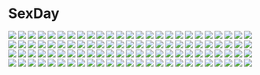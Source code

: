 # SexDay
![](https://konachan.com/jpeg/d92849fe92c68ca584ef22a060371a23/Konachan.com%20-%20245434%20aliasing%20ass%20blonde_hair%20blush%20book%20boots%20bow%20cape%20dress%20gradient%20granblue_fantasy%20headdress%20long_hair%20miyabi_urumi%20pink_eyes%20thighhighs.jpg)
![](https://konachan.com/jpeg/5da71fbb142eda9a3cdf40521b4ea569/Konachan.com%20-%20229680%20aliasing%20animal%20bell%20blush%20bow%20cat%20collar%20gloves%20goth-loli%20gray_hair%20headdress%20lolita_fashion%20long_hair%20mika_pikazo%20original%20ribbons%20signed%20white.jpg)
![](https://konachan.com/image/ddef2e049914083604dcdf892f846ad6/Konachan.com%20-%20143057%20all_male%20black_hair%20blood%20fang%20gloves%20gray%20hat%20kurube125%20male%20open_shirt%20original%20ponytail%20short_hair%20vampire%20yellow_eyes.jpg)
![](https://konachan.com/jpeg/af061ce9b0a7a99d95beff4497bd85e4/Konachan.com%20-%20294966%20barefoot%20bikini%20breasts%20cleavage%20fate_%28series%29%20garter%20navel%20okitakung%20purple_hair%20red_eyes%20signed%20spear%20swimsuit%20waifu2x%20water%20weapon%20wristwear.jpg)
![](https://konachan.com/jpeg/1a5b6e8bce2ea8b830d2b83696017699/Konachan.com%20-%2034282%20ef%20ef_a_fairy_tale_of_the_two%20hayama_mizuki%20nanao_naru.jpg)
![](https://konachan.com/jpeg/7c8a1173ce286effc26b1e5ed111564d/Konachan.com%20-%20285917%20animal%20bed%20blue_eyes%20blush%20book%20cat%20dress%20food%20fruit%20green_eyes%20green_hair%20long_hair%20original%20red_hair%20strawberry%20tail%20techgirl%20thighhighs%20watermark.jpg)
![](https://konachan.com/image/3561fc3de2a6cdafa9767472382bda34/Konachan.com%20-%2083314%20idolmaster%20kikuchi_makoto%20nekopuchi%20school_uniform.jpg)
![](https://konachan.com/image/0a7e99afd15cc02f92e0d624fe35023c/Konachan.com%20-%20225001%20blonde_hair%20breasts%20fang%20gun%20headband%20long_hair%20m9%20navel%20no_bra%20panties%20pantyhose%20red_eyes%20ribbons%20see_through%20spread_legs%20topless%20underwear%20weapon.jpg)
![](https://konachan.com/jpeg/2e21427b3d5b3ce1e799459fffb4d9fe/Konachan.com%20-%2043141%20hiiragi_kagami%20lucky_star.jpg)
![](https://konachan.com/image/4a750ffc9de1c8b1ca7e98eb8fd2def9/Konachan.com%20-%20101019%20animal_ears%20cameltoe%20eyepatch%20hiruma_andon%20nipples%20original%20panties%20thighhighs%20underwear.jpg)
![](https://konachan.com/jpeg/7d77bdbeb56047ae01906a52726b0c7a/Konachan.com%20-%20156335%20artoria_pendragon_%28all%29%20blonde_hair%20clouds%20dress%20emiya_shirou%20fate_%28series%29%20fate_stay_night%20green_eyes%20male%20red_hair%20saber%20yellow_eyes.jpg)
![](https://konachan.com/image/60dc8650fd3fb230f8b9490a7d800224/Konachan.com%20-%2075170%20animal_ears%20blush%20brown_eyes%20dark_skin%20flowers%20glasses%20gloves%20male%20purple_hair%20ribbons%20short_hair%20tokiko%20touhou%20wedding%20white_hair%20wings%20yellow_eyes.jpg)
![](https://konachan.com/jpeg/770abf3055cca3bb9028db0da84094be/Konachan.com%20-%20298140%20bed%20blush%20bra%20long_hair%20navel%20original%20panties%20purple_eyes%20purple_hair%20ryuki%40maguro-ex%20signed%20underwear.jpg)
![](https://konachan.com/image/a6ccbae4191bbe9bc3d628f055233054/Konachan.com%20-%20287193%20braids%20cameltoe%20cropped%20fate_grand_order%20fate_%28series%29%20gloves%20long_hair%20red_eyes%20swimsuit%20thighhighs%20water%20white_hair%20yuzuki_gao.jpg)
![](https://konachan.com/image/f2b0465243d3c678539dcfe74df28306/Konachan.com%20-%20109880%20animal%20armor%20metroid%20nintendo%20orioto%20rain%20realistic%20samus_aran%20scenic%20water.jpg)
![](https://konachan.com/image/4ffebff184134eaf46f1126742506a54/Konachan.com%20-%20197752%20fate_%28series%29%20fate_stay_night%20fate_zero%20matou_kariya%20matou_sakura%20supika_%28piyuki0911%29%20tohsaka_aoi%20tohsaka_rin%20tohsaka_tokiomi.jpg)
![](https://konachan.com/image/750a6fb1c9cde0fa669ae114ab6e5c82/Konachan.com%20-%20284354%20animal_ears%20bell%20brown_hair%20catgirl%20collar%20cropped%20dress%20fang%20original%20red_eyes%20saraki%20short_hair%20signed%20summer_dress%20tail.jpg)
![](https://konachan.com/jpeg/8dfc841a8395061326810b938aa93467/Konachan.com%20-%20299720%20blue_eyes%20blush%20chinese_clothes%20eliskalti%20fate_%28series%29%20food%20fruit%20instrument%20long_hair%20no_bra%20purple_hair%20sideboob%20twintails%20watermark.jpg)
![](https://konachan.com/jpeg/5fb8aef979482cd5f476e6a424118e17/Konachan.com%20-%2089073%20chibi%20hat%20letty_whiterock%20purple_eyes%20purple_hair%20short_hair%20touhou%20white.jpg)
![](https://konachan.com/jpeg/2f60dc04e63b653cc4b3e0b3b0addfb5/Konachan.com%20-%20292342%20anthropomorphism%20azur_lane%20close%20formidable_%28azur_lane%29%20kl501%20panties%20pussy%20pussy_juice%20see_through%20stockings%20tattoo%20uncensored%20underwear%20waifu2x.jpg)
![](https://konachan.com/image/3e3a1e41b0c75088e67f9511d44fc9ab/Konachan.com%20-%20118211%202girls%20blue_hair%20furude_rika%20green_hair%20higurashi_no_naku_koro_ni%20houjou_satoko%20long_hair%20rain%20see_through%20sonozaki_mion%20water%20wet.jpg)
![](https://konachan.com/jpeg/b20d2dca0137f2ab2a26ea8f20b5fca8/Konachan.com%20-%20307420%20alice_in_wonderland%20blonde_hair%20blush%20bow%20chocolate%20dress%20emori_miku_project%20emu_alice%20garter_belt%20gomano_rio%20green_eyes%20headband%20long_hair%20stockings.jpg)
![](https://konachan.com/jpeg/f47a28e0e5349e52c9facac2101763ae/Konachan.com%20-%20240799%20annin_doufu%20cat_smile%20hino_akane_%28idolmaster%29%20idolmaster%20idolmaster_cinderella_girls%20idolmaster_cinderella_girls_starlight_stage.jpg)
![](https://konachan.com/jpeg/3f1521b8f3637dde3e2588b70247d009/Konachan.com%20-%20134533%20clouds%20feng%20game_cg%20hoshizora_e_kakaru_hashi%20hoshizora_e_kakaru_hashi_aa%20japanese_clothes%20naturalton%20night%20sky%20stars%20yocchan.jpg)
![](https://konachan.com/image/5489207a13b48d431f9b00ca2905cb45/Konachan.com%20-%2093566%20black_hair%20breasts%20cleavage%20fan%20flowers%20japanese_clothes%20jpeg_artifacts.jpg)
![](https://konachan.com/jpeg/6a5bec1cb4e04a05c25c9d12aeee43ae/Konachan.com%20-%20180650%20animal%20august%20bekkankou%20blush%20camera%20cat%20game_cg%20grass%20headphones%20panties%20pink_hair%20school_uniform%20thighhighs%20toki_nozomi%20underwear.jpg)
![](https://konachan.com/image/29705d3f040f6cf2ca7489a7b3d88af6/Konachan.com%20-%209199%20blue_hair%20bow%20dlsite.com%20dress%20elle_sweet%20hat%20jpeg_artifacts%20original%20pink%20refeia%20thighhighs%20watermark.jpg)
![](https://konachan.com/image/2b5bb52630a11c82ac167d2314ccab5a/Konachan.com%20-%20124784%20barefoot%20building%20city%20green_eyes%20green_hair%20hatsune_miku%20hc%20long_hair%20microphone%20miku_append%20navel%20thighhighs%20twintails%20vocaloid.jpg)
![](https://konachan.com/jpeg/a3be8ccedd8cc06666b5709285c0766c/Konachan.com%20-%20273299%20aliasing%20azur_lane%20bikini%20black_hair%20blush%20breasts%20brown_eyes%20foxgirl%20headphones%20long_hair%20misako%20navel%20swimsuit%20thighhighs%20white%20wristwear.jpg)
![](https://konachan.com/image/7dde4f68077f758a38cdfc18971a9447/Konachan.com%20-%2095106%20akiyama_mio%20k-on%21%20over_drive%20sugimura_tomokazu%20wave_ride.jpg)
![](https://konachan.com/jpeg/895c8e5b11a4406c67353437369928ed/Konachan.com%20-%2026087%20long_hair%20panties%20striped_panties%20suzumiya_haruhi_no_yuutsu%20tsuruya%20underwear.jpg)
![](https://konachan.com/jpeg/1b9dc9934ba26a0877d31d60ff2e98ae/Konachan.com%20-%20281746%20all_male%20aqua_eyes%20blonde_hair%20brown_hair%20close%20gloves%20guilty_gear%20headband%20kuroi_susumu%20ky_kiske%20male%20orange_eyes%20short_hair%20sol_badguy.jpg)
![](https://konachan.com/image/1d531d516fb5674c0aea4983cc88e393/Konachan.com%20-%20233892%20ass%20black_hair%20blush%20bra%20breasts%20brown_eyes%20brown_hair%20cum%20navel%20nipples%20no_bra%20open_shirt%20panties%20ribbons%20short_hair%20skirt%20thighhighs%20underwear.jpg)
![](https://konachan.com/jpeg/8ce8b8db600fab17dc05bfc9c28157a5/Konachan.com%20-%20306979%20aqua_eyes%20blonde_hair%20blush%20breasts%20choker%20cleavage%20close%20headband%20long_hair%20parody%20sailor_moon%20school_uniform%20tsukimaru%20tsukino_usagi%20twintails.jpg)
![](https://konachan.com/image/b7d771e0539f383372ff1a71ccbd6e1b/Konachan.com%20-%2024726%20bicolored_eyes%20rozen_maiden%20suiseiseki.jpg)
![](https://konachan.com/jpeg/9ad5615afd17e0dad233980a286d1158/Konachan.com%20-%20305761%20azur_lane%20blue_hair%20blush%20breasts%20butterfly%20flowers%20kimono%20long_hair%20no_bra%20purple_eyes%20thighhighs%20vayneeeee%20water%20winter%20zettai_ryouiki.jpg)
![](https://konachan.com/image/d3161c569dae93669cd903bd62bf0519/Konachan.com%20-%2049579%20kuhouin_murasaki%20kure-nai%20kurenai_shinkurou.jpg)
![](https://konachan.com/image/1d23091ca4e30e14cccfc67209289e05/Konachan.com%20-%2018183%20pacifica_casull%20scrapped_princess.jpg)
![](https://konachan.com/image/2bd3a76db29e7bd3a047ac8a3cef7397/Konachan.com%20-%20150958%202girls%20blush%20catgirl%20hakurei_reimu%20hinagi_%28fox_priest%29%20japanese_clothes%20kazami_yuuka%20miko%20tail%20touhou%20yuri.jpg)
![](https://konachan.com/jpeg/fb4797595bbe8e09833a797154a5d9f0/Konachan.com%20-%2029027%202girls%20barefoot%20blue_hair%20breasts%20faury_carat%20green_eyes%20komatsu_eiji%20long_hair%20nipples%20nude%20ponytail%20pussy%20red_hair%20scan%20uncensored%20water%20wet.jpg)
![](https://konachan.com/image/8f6f27e0192fd12a4d50cdefa81c8ef2/Konachan.com%20-%20245940%20armor%20fate_grand_order%20fate_%28series%29%20gloves%20headdress%20horns%20mordred%20polychromatic%20ponytail%20sketch%20white%20yellow_eyes%20yorukun.jpg)
![](https://konachan.com/image/963e55db8126dec59d53db74f84a50e1/Konachan.com%20-%2071265%20busou_renkin%20muto_kazuki%20scar%20tsumura_tokiko.jpg)
![](https://konachan.com/jpeg/2ed381d5822c922f23f3a1ef8672ff5e/Konachan.com%20-%20167076%20black_hair%20bow%20brown_eyes%20brown_hair%20chibi%20flowers%20food%20fruit%20hat%20hiboshi_daizu%20idolmaster%20kikuchi_makoto%20ribbons%20short_hair%20sleeping%20strawberry.jpg)
![](https://konachan.com/jpeg/2c833bffbb632247a810d35f4361d040/Konachan.com%20-%2095801%20anekano%20black_hair%20breast_grab%20censored%20chococo%20erect_nipples%20fingering%20game_cg%20long_hair%20moo_%28umineko%29%20noyama_sakura%20red_eyes.jpg)
![](https://konachan.com/image/c5230be4dc422bf6543b38a15506f24b/Konachan.com%20-%20130871%20aoi_kimi%20asama_tomo%20bath%20breasts%20honda_masazumi%20kyoukai_senjou_no_horizon%20nude%20scan%20wet.jpg)
![](https://konachan.com/image/44270e22f32b55062c7b117563569391/Konachan.com%20-%205433%20paprika.jpg)
![](https://konachan.com/image/dacdbcc818e50caa6fa0967362b8ce2a/Konachan.com%20-%20137001%20aqua_eyes%20aqua_hair%20bow%20cherry_blossoms%20flowers%20hatsune_miku%20long_hair%20moki%20petals%20school_uniform%20skirt%20tree%20vocaloid.jpg)
![](https://konachan.com/image/66c9a77b8cbd2d63f0c685735f46ee94/Konachan.com%20-%2019318%20air%20kamio_misuzu%20kirishima_kano%20potato%20tohno_minagi.jpg)
![](https://konachan.com/image/0028ada06dd03aa7ea3d7385a8a34cf5/Konachan.com%20-%2057705%20k-on%21%20kagome%20kotobuki_tsumugi%20nakano_azusa%20tainaka_ritsu.jpg)
![](https://konachan.com/image/8e56105668a3cfd3e2c021fa030a04c1/Konachan.com%20-%20276773%20blonde_hair%20flandre_scarlet%20hat%20loli%20long_hair%20pointed_ears%20ponytail%20red_eyes%20sketch%20skirt%20touhou%20vampire%20wings%20yoruny.jpg)
![](https://konachan.com/image/5f3f36f1fcac19e5463e5135fd6c4d95/Konachan.com%20-%2025054%20natsume_aya%20orange%20tenjou_tenge.jpg)
![](https://konachan.com/image/a8244d89f1403c2d665896b0053e37cc/Konachan.com%20-%20128088%20dress%20elbow_gloves%20gloves%20hatsune_miku%20long_hair%20night%20petals%20shiokonbu%20twintails%20vocaloid.jpg)
![](https://konachan.com/image/f42ec946788e46e4b1ee51a57576db19/Konachan.com%20-%20298365%20anthropomorphism%20azur_lane%20breasts%20cleavage%20dress%20flowers%20hoshino_koucha%20long_hair%20purple_hair%20thighhighs%20unicorn_%28azur_lane%29%20wedding_attire.jpg)
![](https://konachan.com/jpeg/a3ce33b55043047e28d7a0428ede94b6/Konachan.com%20-%20264247%20anus%20ass%20bed%20black_hair%20blush%20breasts%20brown_eyes%20censored%20game_cg%20long_hair%20male%20nipples%20nude%20penis%20pussy%20pussy_juice%20sex%20short_hair%20spread_legs.jpg)
![](https://konachan.com/jpeg/2d6cc47c2a03df33ff873f95d8e8d32b/Konachan.com%20-%20266915%20blush%20breasts%20dannex009%20dark_skin%20gloves%20navel%20nipples%20penis%20pussy%20red_eyes%20red_hair%20sex%20short_hair%20thighhighs%20uncensored%20watermark%20xenoblade.jpg)
![](https://konachan.com/jpeg/6d576ad26d9ba73c7e330201b85a5288/Konachan.com%20-%20225803%20aqua_hair%20barefoot%20bike_shorts%20brown_eyes%20dress%20long_hair%20lpip%20ponytail%20shorts%20summer_dress%20tagme_%28character%29%20waifu2x%20white.jpg)
![](https://konachan.com/jpeg/a9f4f1c0beabd8d92a7c9da6ce605c7c/Konachan.com%20-%20166902%20blonde_hair%20blush%20breasts%20censored%20choker%20fingering%20game_cg%20handjob%20long_hair%20nipples%20open_shirt%20panties%20penis%20thighhighs%20twintails%20underwear.jpg)
![](https://konachan.com/image/474b2f080366b7a0f41d47ff6de5c3d6/Konachan.com%20-%20128682%20brown_hair%20muku%20original%20scarf%20school_uniform.jpg)
![](https://konachan.com/image/b568faf79d1a4b7caa891635385c1225/Konachan.com%20-%2078289%20hatsune_miku%20vocaloid.jpg)
![](https://konachan.com/jpeg/70c6a4880a456ae107cbc769481918b1/Konachan.com%20-%20288324%20ass%20bb_%28fate%29%20blush%20bow%20breasts%20clouds%20cropped%20fate_grand_order%20fate_%28series%29%20long_hair%20night%20nipples%20nude%20onsen%20purple_hair%20sky%20wet%20yaguo.jpg)
![](https://konachan.com/image/488e66742f0f83c2f6c9958cb44a525f/Konachan.com%20-%20205285%20braids%20brown_eyes%20brown_hair%20fcc%20hoodie%20hyakuya_akane%20owari_no_seraph%20signed.jpg)
![](https://konachan.com/image/e13e6611871cb45f618cfcd0c5728db0/Konachan.com%20-%2033894%20mabinogi%20nao.jpg)
![](https://konachan.com/image/6ad7ec8c1050494068467cb8f8b89524/Konachan.com%20-%20240177%20animal%20bird%20fish%20horns%20kirinosuke%20original%20snow%20stars.jpg)
![](https://konachan.com/image/0f1a9a23d195f6bddef33be5543e8a50/Konachan.com%20-%20155041%20black_hair%20blue_eyes%20goulart_knights%20killermuppet.jpg)
![](https://konachan.com/image/9a82a32d962135349c98d1677201227c/Konachan.com%20-%20105673%20breasts%20censored%20cum%20goth-loli%20lolita_fashion%20neero%20original%20penis%20purple_eyes%20purple_hair%20pussy%20sex.jpg)
![](https://konachan.com/image/d41ce32e9b9ed129565fff601f983f4b/Konachan.com%20-%20146999%20bikini%20blush%20dai_ni_ongakushitsu_e_youkoso%21%21%20swimsuit%20takeshi_shinobu%20wink.jpg)
![](https://konachan.com/image/1b66be46c1fc7f5db9f867aee371af84/Konachan.com%20-%20113812%20bou_nin%20brown_eyes%20brown_hair%20building%20city%20dress%20flowers%20long_hair%20original.jpg)
![](https://konachan.com/jpeg/b623a94308ea657ba26122abda407940/Konachan.com%20-%20125292%20ao_no_exorcist%20blue_eyes%20flowers%20gun%20japanese_clothes%20katana%20okumura_rin%20okumura_yukio%20pointed_ears%20sword%20tie%20utaoka_%2823com%29%20weapon.jpg)
![](https://konachan.com/image/5cd1d7fc6e78f19ca30015ff11562b68/Konachan.com%20-%2017036%20bottle_fairy%20magi-cu%20tama-chan%20tokumi_yuiko%20zoom_layer.jpg)
![](https://konachan.com/image/080695b55b53e6dd0e4688aca6a011b5/Konachan.com%20-%20262790%20aliasing%20animal_ears%20bike_shorts%20boots%20catgirl%20game_console%20long_hair%20no_bra%20pink_hair%20shorts%20suzuho_hotaru%20thighhighs%20twintails%20wristwear.jpg)
![](https://konachan.com/jpeg/67e607365b9ab0e2aa81e687cc896d1e/Konachan.com%20-%20118881%20amatsumi_sora_ni%20bed%20blue_hair%20blush%20bra%20breast_hold%20breasts%20clochette%20nipples%20open_shirt%20otonashi_kaho%20ponytail%20school_uniform%20shintaro%20underwear.jpg)
![](https://konachan.com/jpeg/7e473eb0e910d182a4ff1cd762673006/Konachan.com%20-%2095550%20barefoot%20blue_eyes%20chikotam%20eltlinde_aschberg%20game_cg%20long_hair%20magicarat_radiant%20panties%20underwear%20white_hair.jpg)
![](https://konachan.com/jpeg/4593de31d55f974957adff31e4f5c940/Konachan.com%20-%20294177%20black_hair%20blush%20breasts%20hyperdimension_neptunia%20navel%20nipples%20nude%20penis%20pink_eyes%20pussy%20pussy_juice%20sex%20shefu%20uncensored.jpg)
![](https://konachan.com/image/c3746b8bd0214c403f08b90f4b262a65/Konachan.com%20-%2055083%20blonde_hair%20chaos%3Bhead%20long_hair%20nishijou_nanami%20pink_hair%20sakihata_rimi%20school_uniform.jpg)
![](https://konachan.com/image/b49d3441d3d9e854d072f6216a424e95/Konachan.com%20-%20149698%20culture_japan%20glasses%20hoshikawa_kanata%20iizuki_tasuku%20school_uniform%20thighhighs%20wink.jpg)
![](https://konachan.com/image/a931643816023cf14fcae93b2eb6c1ce/Konachan.com%20-%20223599%20animated%20blood%20blue_hair%20breasts%20brown_eyes%20game_cg%20kanzaki_moe%20nipples%20nude%20penis%20pussy%20sex%20spread_legs%20syangrila%20tomose_shunsaku%20uncensored.gif)
![](https://konachan.com/image/83d0e3e218affceb9919d8665de9e774/Konachan.com%20-%2066436%20hatsune_miku%20thighhighs%20twintails%20vocaloid.jpg)
![](https://konachan.com/image/3edf074362b633fe514b13247cbd22bd/Konachan.com%20-%20189632%20anthropomorphism%20deego_%28omochi_bazooka%29%20hiei_%28kancolle%29%20kantai_collection%20kongou_%28kancolle%29%20nosebleed%20tagme.jpg)
![](https://konachan.com/image/df1c71a58a708866d7fc1907983d5232/Konachan.com%20-%2070108%20hatsune_miku%20kagamine_len%20male%20twintails%20vocaloid.jpg)
![](https://konachan.com/jpeg/e801339b623f3496013346ee0133284c/Konachan.com%20-%2053785%20blush%20f-ism%20green_eyes%20green_hair%20murakami_suigun%20panties%20pantyhose%20short_hair%20skirt%20underwear%20upskirt%20waitress.jpg)
![](https://konachan.com/jpeg/ed12bd70c51375d9f2419f98549c83d3/Konachan.com%20-%20200286%20black_hair%20detective_conan%20gray%20long_hair%20mouri_ran%20no_bra%20pubic_hair%20third-party_edit%20touyama_kazuha.jpg)
![](https://konachan.com/image/387e294bac648b6a96753eb54492e64f/Konachan.com%20-%2092480%20animal%20bird%20landscape%20scenic%20shadow_of_the_colossus%20sky%20sor4%20wander.jpg)
![](https://konachan.com/image/0367770a23652a25def56ed1d3c0d5f5/Konachan.com%20-%20241586%20blonde_hair%20blush%20breasts%20cendrillion_%28wonderland_wars%29%20cleavage%20green_eyes%20long_hair%20miyamoto_issa%20wonderland_wars.jpg)
![](https://konachan.com/image/7ba830d455ba9a711d844ae3377f570e/Konachan.com%20-%2019381%20mahou_tsukai_ni_taisetsu_na_koto%20somedays_dreamers.jpg)
![](https://konachan.com/image/a05db3148bf2bb93c54435baf07255fd/Konachan.com%20-%20134653%20chainsaw%20corvette_%28koru%29%20green_eyes%20long_hair%20navel%20original%20red_hair%20skirt%20thighhighs%20twintails%20underboob%20weapon.jpg)
![](https://konachan.com/jpeg/51f999be28693b10b38e5408129a0538/Konachan.com%20-%2045842%20anew_returner%20close%20mobile_suit_gundam%20mobile_suit_gundam_00%20vector.jpg)
![](https://konachan.com/image/601a15ee7dc7342a07671e2837c676d6/Konachan.com%20-%20123701%20aoi_%28annbi%29%20black_hair%20blonde_hair%20blue_hair%20bow%20brown_eyes%20brown_hair%20camera%20gray_hair%20group%20hat%20instrument%20red_eyes%20skirt%20touhou%20witch%20wolfgirl.jpg)
![](https://konachan.com/image/c8502008e8fca5408a9a06de69aa9ccf/Konachan.com%20-%20202110%20aqua_eyes%20aqua_hair%20bed%20book%20hatsune_miku%20long_hair%20skirt%20sombernight%20thighhighs%20twintails%20vocaloid.jpg)
![](https://konachan.com/image/c16fe67b274ea87a2d1b2772c1e9b1db/Konachan.com%20-%20190338%20black_hair%20blue_eyes%20dress%20flowers%20jugatsu_junichi%20leaves%20long_hair%20original.jpg)
![](https://konachan.com/image/c231220377f504277bf3518361de81fa/Konachan.com%20-%20203802%20atelier%20atelier_meruru%20atelier_rorona%20breasts%20cleavage%20kishida_mel%20merurulince_rede_arls%20scan.jpg)
![](https://konachan.com/jpeg/5ad18d009b83d4aaa8a305cf7838f455/Konachan.com%20-%20141199%20black_hair%20blush%20book%20game_cg%20goka_michiru%20headband%20headdress%20kiss%20long_hair%20male%20purple_eyes%20ribbons%20school_uniform%20shishigatani_ushio%20short_hair.jpg)
![](https://konachan.com/image/5b858e709ec8eccfd401a0cf75108e76/Konachan.com%20-%20245968%202girls%20animal%20animal_ears%20building%20cat%20catgirl%20flowers%20leaves%20maid%20original%20tagme_%28artist%29%20tail.jpg)
![](https://konachan.com/jpeg/e1e8fd17ca6b62ea9dba0b2dac225c80/Konachan.com%20-%2078782%20black_hair%20blonde_hair%20dress%20flandre_scarlet%20gray_hair%20hat%20houjuu_nue%20komeiji_koishi%20red_eyes%20ribbons%20short_hair%20touhou%20vampire%20wings%20yellow_eyes.jpg)
![](https://konachan.com/image/543e15ad66c3ed8a0dc94ea57db0dd87/Konachan.com%20-%2052382%20blonde_hair%20building%20chain%20clouds%20collar%20gagraphic%20keg%20logo%20long_hair%20panties%20scenic%20sky%20sunset%20tail%20thighhighs%20twintails%20underwear%20watermark%20wings.jpg)
![](https://konachan.com/image/4439047786eadcd82b3978831eeb68d8/Konachan.com%20-%20142464%20blue_eyes%20blue_hair%20breasts%20brown_eyes%20brown_hair%20huazha01%20long_hair%20nude%20pink_hair%20pussy%20short_hair%20sword_art_online%20twintails%20wings%20yuuki_asuna.jpg)
![](https://konachan.com/jpeg/f843fdb79f7c8154c9fe1ded1ff69ec9/Konachan.com%20-%20301343%20akusema%20aliasing%20azur_lane%20blush%20breasts%20cleavage%20foxgirl%20headband%20long_hair%20pantyhose%20ponytail%20red_eyes%20skirt%20thighhighs%20twintails%20valentine.jpg)
![](https://konachan.com/jpeg/43ef6ead337d10efe5b37dc0b4b5cd6f/Konachan.com%20-%20282754%20aqua_hair%20blood%20blush%20bow%20flowers%20gun%20long_hair%20original%20pink_eyes%20pirobeelzebub%20rain%20school_uniform%20skirt%20tears%20twintails%20umbrella%20water%20weapon.jpg)
![](https://konachan.com/image/f700071cfc65ed25be8583a1e545237f/Konachan.com%20-%2038304%20kujibiki_unbalance.jpg)
![](https://konachan.com/image/d202c35b67a2b408801de257f4287647/Konachan.com%20-%20219780%20aliasing%20all_male%20arsene_lupin_iii%20book%20computer%20drink%20final_fantasy%20food%20jigen_daisuke%20lupin_iii%20male%20nasubi_%28pixiv%29%20paper.jpg)
![](https://konachan.com/jpeg/11edd2a1a426218eb5d4973737f1adc1/Konachan.com%20-%20292181%202girls%20azur_lane%20blue_eyes%20blush%20breast_grab%20breasts%20brown_hair%20close%20cropped%20cross%20fumyuun%20gray_hair%20long_hair%20nipples%20no_bra%20ponytail%20waifu2x%20yuri.jpg)
